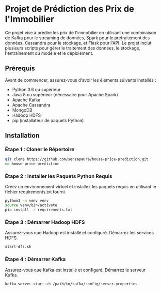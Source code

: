 # Projet de Prédiction des Prix de l'Immobilier

Ce projet vise à prédire les prix de l'immobilier en utilisant une combinaison de Kafka pour le streaming de données, Spark pour le prétraitement des données, Cassandra pour le stockage, et Flask pour l'API. Le projet inclut plusieurs scripts pour gérer le traitement des données, le stockage, l'entraînement du modèle et le déploiement.

## Prérequis

Avant de commencer, assurez-vous d'avoir les éléments suivants installés :

- Python 3.6 ou supérieur
- Java 8 ou supérieur (nécessaire pour Apache Spark)
- Apache Kafka
- Apache Cassandra
- MongoDB
- Hadoop HDFS
- pip (installateur de paquets Python)

## Installation

### Étape 1 : Cloner le Répertoire

```bash
git clone https://github.com/senzapaura/house-price-prediction.git
cd house-price-prediction
```

### Étape 2 : Installer les Paquets Python Requis

Créez un environnement virtuel et installez les paquets requis en utilisant le fichier requirements.txt fourni.

```bash
python3 -m venv venv
source venv/bin/activate
pip install -r requirements.txt
```


### Étape 3 : Démarrer Hadoop HDFS

Assurez-vous que Hadoop est installé et configuré. Démarrez les services HDFS.

```bash
start-dfs.sh
```
### Étape 4 : Démarrer Kafka

Assurez-vous que Kafka est installé et configuré. Démarrez le serveur Kafka.

```bash
kafka-server-start.sh /path/to/kafka/config/server.properties
```

